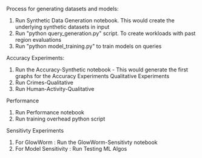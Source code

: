 Process for generating datasets and models:
1. Run Synthetic Data Generation notebook. This would create the underlying synthetic datasets in input
2. Run "python query_generation.py" script. To create workloads with past region evaluations
3. Run "python model_training.py" to train models on queries

Accuracy Experiments:
1. Run the Accuracy-Synthetic notebook - This would generate the first graphs 
for the Accuracy Experiments
Qualitative Experiments
1. Run Crimes-Qualitative
2. Run Human-Activity-Qualitative

Performance 
1. Run Performance notebook
2. Run training overhead python script

Sensitivty Experiments

1. For GlowWorm : Run the GlowWorm-Sensitivty notebook
2. For Model Sensitivity : Run Testing ML Algos
